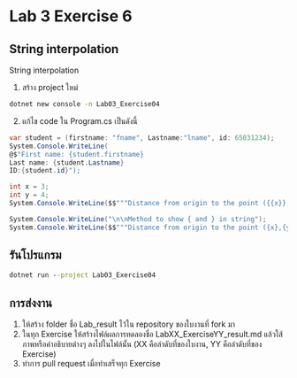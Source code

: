 # Lab 3 Exercise 6

## String interpolation

String interpolation

1. สร้าง project ใหม่

```cmd
dotnet new console -n Lab03_Exercise04
```

2. แก้ไข code ใน Program.cs เป็นดังนี้

```cs
var student = (firstname: "fname", Lastname:"lname", id: 65031234);
System.Console.WriteLine(
@$"First name: {student.firstname} 
Last name: {student.Lastname} 
ID:{student.id}");

int x = 3;
int y = 4;
System.Console.WriteLine($$"""Distance from origin to the point ({{x}},{{y}}) is {{Math.Sqrt(x*x+y*y)}}""");  

System.Console.WriteLine("\n\nMethod to show { and } in string");
System.Console.WriteLine($$"""Distance from origin to the point ({x},{y}) is {Math.Sqrt(x*x+y*y)}""");  

```

## รันโปรแกรม

```cmd
dotnet run --project Lab03_Exercise04
```

## การส่งงาน

1. ให้สร้าง folder ชื่อ Lab_result ไว้ใน repository ของใบงานที่ fork มา
2. ในทุก Exercise ให้สร้างไฟล์ผลการทดลองชื่อ LabXX_ExerciseYY_result.md แล้วใส้ภาพหรือคำอธิบายต่างๆ ลงไปในไฟล์นั้น (XX คือลำดับที่ของใบงาน, YY คือลำดับที่ของ Exercise)
3. ทำการ pull request เมื่อทำเสร็จทุก Exercise
